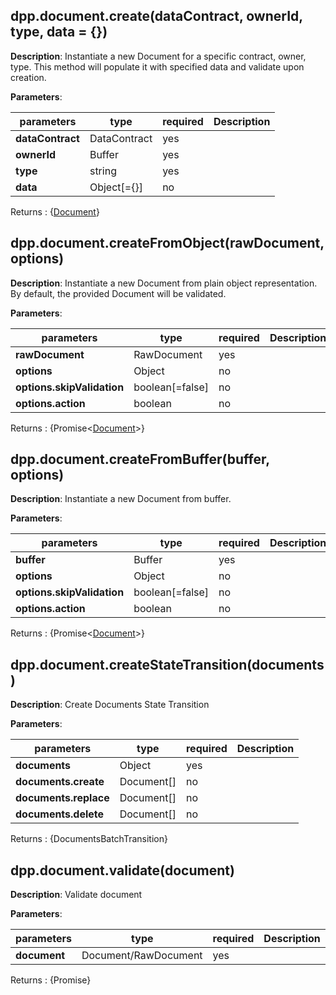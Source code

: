 ## dpp.document.create(dataContract, ownerId, type, data = {})

**Description**: Instantiate a new Document for a specific contract, owner, type.
This method will populate it with specified data and validate upon creation.

**Parameters**:

| parameters                   | type            | required  | Description                                            |  
|------------------------------|-----------------|-----------| -------------------------------------------------------|
| **dataContract**             | DataContract    | yes       |                                                        |
| **ownerId**                  | Buffer          | yes       |                                                        |
| **type**                     | string          | yes       |                                                        |
| **data**                     | Object[={}]     | no        |                                                        |

Returns : {[Document](../primitives/Document.md)}

## dpp.document.createFromObject(rawDocument, options)

**Description**: Instantiate a new Document from plain object representation.   
By default, the provided Document will be validated. 

**Parameters**:

| parameters                   | type            | required | Description                                             |  
|------------------------------|-----------------|----------| --------------------------------------------------------|
| **rawDocument**              | RawDocument     | yes      |                                                         |
| **options**                  | Object          | no       |                                                         |
| **options.skipValidation**   | boolean[=false] | no       |                                                         |
| **options.action**           | boolean         | no       |                                                         |

Returns : {Promise<[Document](../primitives/Document.md)>}

## dpp.document.createFromBuffer(buffer, options)

**Description**: Instantiate a new Document from buffer.   

**Parameters**:

| parameters                   | type            | required | Description                                             |  
|------------------------------|-----------------|----------| --------------------------------------------------------|
| **buffer**                   | Buffer          | yes      |                                                         |
| **options**                  | Object          | no       |                                                         |
| **options.skipValidation**   | boolean[=false] | no       |                                                         |
| **options.action**           | boolean         | no       |                                                         |

Returns : {Promise<[Document](../primitives/Document.md)>}

## dpp.document.createStateTransition(documents)

**Description**: Create Documents State Transition

**Parameters**:

| parameters                   | type            | required | Description                                             |  
|------------------------------|-----------------|----------| --------------------------------------------------------|
| **documents**                | Object          | yes      |                                                         |
| **documents.create**         | Document[]      | no       |                                                         |
| **documents.replace**        | Document[]      | no       |                                                         |
| **documents.delete**         | Document[]      | no       |                                                         |

Returns : {DocumentsBatchTransition}

## dpp.document.validate(document)

**Description**: Validate document

**Parameters**:

| parameters      | type                 | required | Description                                             |  
|-----------------|----------------------|----------| --------------------------------------------------------|
| **document**    | Document/RawDocument | yes      |                                                         |

Returns : {Promise<ValidationResult>}
